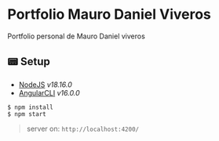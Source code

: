 # Portfolio Mauro Daniel Viveros
Portfolio personal de Mauro Daniel viveros


## 📟 Setup
- [NodeJS](https://nodejs.org) _v18.16.0_
- [AngularCLI](https://angular.io) _v16.0.0_

```
$ npm install
$ npm start
```

> server on: `http://localhost:4200/`